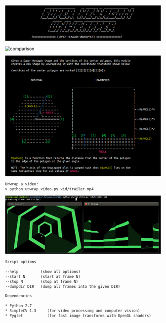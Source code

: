 ![Super Hexagon Unwrapper](img/ascii.png)

![comparison](img/comparison.gif)

![diagram](img/diag.gif)


```
Unwrap a video:
> python unwrap_video.py vid/trailer.mp4
```

![screenshot](img/screenshot.jpg)

```
Script options

--help          (show all options)
--start N       (start at frame N)
--stop N        (stop at frame N)
--dumpdir DIR   (dump all frames into the given DIR)
```

```
Dependencies

* Python 2.7
* SimpleCV 1.3     (for video processing and computer vision)
* Pyglet           (for fast image transforms with OpenGL shaders)
```
